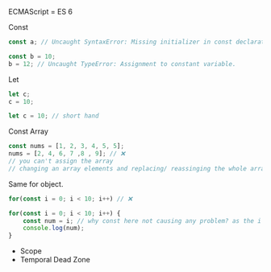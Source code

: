 
ECMAScript = ES 6

Const
```js
const a; // Uncaught SyntaxError: Missing initializer in const declaration

const b = 10;
b = 12; // Uncaught TypeError: Assignment to constant variable.
```

Let
```js
let c;
c = 10;

let c = 10; // short hand
```

Const Array

```js
const nums = [1, 2, 3, 4, 5, 5];
nums = [2, 4, 6, 7 ,8 , 9]; // ❌
// you can't assign the array
// changing an array elements and replacing/ reassinging the whole array are different things
```

Same for object.

```js
for(const i = 0; i < 10; i++) // ❌

for(const i = 0; i < 10; i++) {
	const num = i; // why const here not causing any problem? as the i is changing.
	console.log(num);
}
```

* Scope
* Temporal Dead Zone